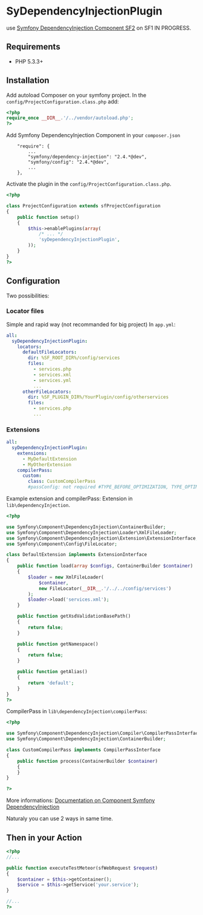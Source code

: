# SyDependencyInjectionPlugin

use [Symfony DependencyInjection Component SF2](https://github.com/symfony/DependencyInjection) on SF1
IN PROGRESS.

## Requirements

* PHP 5.3.3+

## Installation

Add autoload Composer on your symfony project.
In the `config/ProjectConfiguration.class.php` add:

```php
<?php
require_once __DIR__.'/../vendor/autoload.php';
?>
```

Add Symfony DependencyInjection Component in your `composer.json`

```shell
    "require": {
        ...
        "symfony/dependency-injection": "2.4.*@dev",
        "symfony/config": "2.4.*@dev",
        ...
    },
```

Activate the plugin in the `config/ProjectConfiguration.class.php`.

```php
<?php

class ProjectConfiguration extends sfProjectConfiguration
{
    public function setup()
    {
        $this->enablePlugins(array(
            /* ... */
            'syDependencyInjectionPlugin',
        ));
    }
}
?>
```

## Configuration

Two possibilities:

### Locator files
Simple and rapid way (not recommanded for big project)
In `app.yml`:

```yaml
all:
  syDependencyInjectionPlugin:
    locators:
      defaultFileLocators:
        dir: %SF_ROOT_DIR%/config/services
        files:
          - services.php
          - services.xml
          - services.yml
          ...
      otherFileLocators:
        dir: %SF_PLUGIN_DIR%/YourPlugin/config/otherservices
        files:
          - services.php
          ...
```

### Extensions

```yaml
all:
  syDependencyInjectionPlugin:
    extensions:
      - MyDefaultExtension
      - MyOtherExtension
    compilerPass:
      custom:
        class: CustomCompilerPass
        #passConfig: not required #TYPE_BEFORE_OPTIMIZATION, TYPE_OPTIMIZE, TYPE_BEFORE_REMOVING, TYPE_REMOVE, TYPE_AFTER_REMOVING

```
Example extension and compilerPass:
Extension in `lib\dependencyInjection`.

```php
<?php

use Symfony\Component\DependencyInjection\ContainerBuilder;
use Symfony\Component\DependencyInjection\Loader\XmlFileLoader;
use Symfony\Component\DependencyInjection\Extension\ExtensionInterface;
use Symfony\Component\Config\FileLocator;

class DefaultExtension implements ExtensionInterface
{
    public function load(array $configs, ContainerBuilder $container)
    {
        $loader = new XmlFileLoader(
            $container,
            new FileLocator(__DIR__.'/../../config/services')
        );
        $loader->load('services.xml');
    }

    public function getXsdValidationBasePath()
    {
        return false;
    }

    public function getNamespace()
    {
        return false;
    }

    public function getAlias()
    {
        return 'default';
    }
}
?>
```

CompilerPass in `lib\dependencyInjection\compilerPass`:

```php
<?php

use Symfony\Component\DependencyInjection\Compiler\CompilerPassInterface;
use Symfony\Component\DependencyInjection\ContainerBuilder;

class CustomCompilerPass implements CompilerPassInterface
{
    public function process(ContainerBuilder $container)
    {
    }
}

?>
```
More informations: [Documentation on Component Symfony DependencyInjection](http://symfony.com/doc/current/components/dependency_injection/compilation.html)

Naturaly you can use 2 ways in same time.


## Then in your Action

```php
<?php
//...

public function executeTestMeteor(sfWebRequest $request)
{ 
    $container = $this->getContainer();
    $service = $this->getService('your.service');
}

//...
?>
```